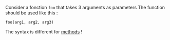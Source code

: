 Consider a fonction `foo` that takes 3 arguments as parameters
The function should be used like this :
```skribi
foo(arg1, arg2, arg3)
```
The syntax is different for [methods](English/syntax/OOP/methods/call.md) !
